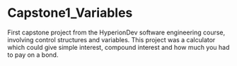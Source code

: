 # Capstone1_Variables
First capstone project from the HyperionDev software engineering course, involving control structures and variables.
This project was a calculator which could give simple interest, compound interest and how much you had to pay on a bond.
